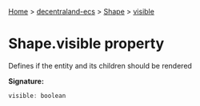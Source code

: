 [Home](./index) &gt; [decentraland-ecs](./decentraland-ecs.md) &gt; [Shape](./decentraland-ecs.shape.md) &gt; [visible](./decentraland-ecs.shape.visible.md)

# Shape.visible property

Defines if the entity and its children should be rendered

**Signature:**
```javascript
visible: boolean
```
